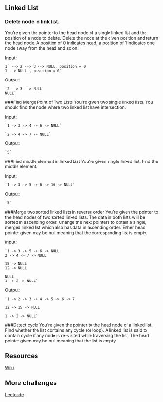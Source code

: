 
##  Linked List
### Delete node in link list.

You’re given the pointer to the head node of a single linked list and the position of a node to delete.
Delete the node at the given position and return the head node. A position of 0 indicates head,
a position of 1 indicates one node away from the head and so on.

  Input:

    1` --> 2 --> 3 --> NULL, position = 0
    1 --> NULL , position = 0`

  Output:

    `2 --> 3 --> NULL
    NULL`

###Find Merge Point of Two Lists
You're given two single linked lists. You should find the node where two linked list have intersection.

  Input:

    `1 -> 3 -> 4 -> 6 -> NULL`

    `2 -> 4 -> 7 -> NULL`

  Output:

    `5`

###Find middle element in linked List
You're given single linked list. Find the middle element.

  Input:

    `1 -> 3 -> 5 -> 6 -> 10 -> NULL`

  Output:

    `5`

###Merge two sorted linked lists in reverse order
You’re given the pointer to the head nodes of two sorted linked lists. The data in both lists will be sorted in ascending order. Change the next pointers to obtain a single, merged linked list which also has data in ascending order. Either head pointer given may be null meaning that the corresponding list is empty.

  Input:

    `1 -> 3 -> 5 -> 6 -> NULL
    2 -> 4 -> 7 -> NULL

    15 -> NULL
    12 -> NULL

    NULL
    1 -> 2 -> NULL`

  Output:

    `1 -> 2 -> 3 -> 4 -> 5 -> 6 -> 7

    12 -> 15 -> NULL

    1 -> 2 -> NULL`

###Detect cycle
You’re given the pointer to the head node of a linked list. Find whether the list contains any cycle (or loop). A linked list is said to contain cycle if any node is re-visited while traversing the list. The head pointer given may be null meaning that the list is empty.

## Resources

[Wiki](https://en.wikipedia.org/wiki/Linked_list)

## More challenges

[Leetcode](https://leetcode.com/tag/linked-list/)
